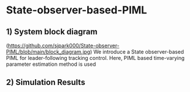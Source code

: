 # State-observer-based-PIML

## 1) System block diagram
(https://github.com/sjpark000/State-observer-PIML/blob/main/block_diagram.jpg)
We introduce a State observer-based PIML for leader-following tracking control. Here, PIML based time-varying parameter estimation method is used
## 2) Simulation Results
